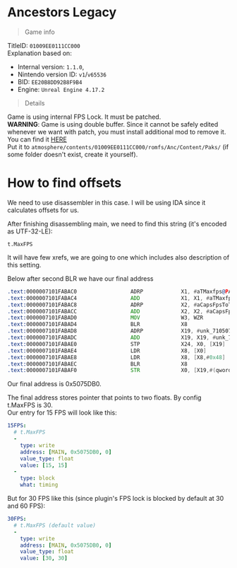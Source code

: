 #  Ancestors Legacy

> Game info

TitleID: `01009EE0111CC000`<br>
Explanation based on:
- Internal version: `1.1.0`, 
- Nintendo version ID: `v1`/`v65536`
- BID: `EE20B8DD92B8F9B4`
- Engine: `Unreal Engine 4.17.2`

> Details

Game is using internal FPS Lock. It must be patched.<br>
**WARNING**: Game is using double buffer. Since it cannot be safely edited whenever we want with patch, you must install additional mod to remove it.<br>
You can find it [HERE](atmosphere/contents/01009EE0111CC000/romfs/Anc/Content/Paks/Anc-Switch_1_P.pak)<br>
Put it to `atmosphere/contents/01009EE0111CC000/romfs/Anc/Content/Paks/` (if some folder doesn't exist, create it yourself).

# How to find offsets

We need to use disassembler in this case. I will be using IDA since it calculates offsets for us.

After finishing disassembling main, we need to find this string (it's encoded as UTF-32-LE):
```
t.MaxFPS
```

It will have few xrefs, we are going to one which includes also description of this setting.

Below after second BLR we have our final address
```asm
.text:0000007101FABAC0                 ADRP            X1, #aTMaxfps@PAGE ; "t.MaxFPS"
.text:0000007101FABAC4                 ADD             X1, X1, #aTMaxfps@PAGEOFF ; "t.MaxFPS"
.text:0000007101FABAC8                 ADRP            X2, #aCapsFpsToTheGi@PAGE ; "Caps FPS to the given value.  Set to <="...
.text:0000007101FABACC                 ADD             X2, X2, #aCapsFpsToTheGi@PAGEOFF ; "Caps FPS to the given value.  Set to <="...
.text:0000007101FABAD0                 MOV             W3, WZR
.text:0000007101FABAD4                 BLR             X8
.text:0000007101FABAD8                 ADRP            X19, #unk_7105075DA0@PAGE
.text:0000007101FABADC                 ADD             X19, X19, #unk_7105075DA0@PAGEOFF
.text:0000007101FABAE0                 STP             X24, X0, [X19]
.text:0000007101FABAE4                 LDR             X8, [X0]
.text:0000007101FABAE8                 LDR             X8, [X8,#0x48]
.text:0000007101FABAEC                 BLR             X8
.text:0000007101FABAF0                 STR             X0, [X19,#(qword_7105075DB0 - 0x7105075DA0)]
```

Our final address is 0x5075DB0.

The final address stores pointer that points to two floats. By config t.MaxFPS is 30.<br>
Our entry for 15 FPS will look like this:
```yaml
15FPS:
  # t.MaxFPS
  -
    type: write
    address: [MAIN, 0x5075DB0, 0]
    value_type: float
    value: [15, 15]
  -
    type: block
    what: timing

```
But for 30 FPS like this (since plugin's FPS lock is blocked by default at 30 and 60 FPS):
```yaml
30FPS:
  # t.MaxFPS (default value)
  -
    type: write
    address: [MAIN, 0x5075DB0, 0]
    value_type: float
    value: [30, 30]

```
